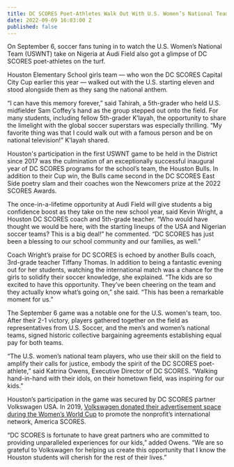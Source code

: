 ```yaml
---
title: DC SCORES Poet-Athletes Walk Out With U.S. Women’s National Team at Audi Field
date: 2022-09-09 16:03:00 Z
published: false
---
```


On September 6, soccer fans tuning in to watch the U.S. Women’s National Team (USWNT) take on Nigeria at Audi Field also got a glimpse of DC SCORES poet-athletes on the turf. 







Houston Elementary School girls team — who won the DC SCORES Capital City Cup earlier this year — walked out with the U.S. starting eleven and stood alongside them as they sang the national anthem. 

“I can have this memory forever,” said Tahirah, a 5th-grader who held U.S. midfielder Sam Coffey’s hand as the group stepped out onto the field. For many students, including fellow 5th-grader K’layah, the opportunity to share the limelight with the global soccer superstars was especially thrilling. “My favorite thing was that I could walk out with a famous person and be on national television!” K’layah shared. 

Houston's participation in the first USWNT game to be held in the District since 2017 was the culmination of an exceptionally successful inaugural year of DC SCORES programs for the school’s team, the Houston Bulls. In addition to their Cup win, the Bulls came second in the DC SCORES East Side poetry slam and their coaches won the Newcomers prize at the 2022 SCORES Awards.

The once-in-a-lifetime opportunity at Audi Field will give students a big confidence boost as they take on the new school year, said Kevin Wright, a Houston DC SCORES coach and 5th-grade teacher. “Who would have thought we would be here, with the starting lineups of the USA and Nigerian soccer teams? This is a big deal!” he commented. “DC SCORES has just been a blessing to our school community and our families, as well.”

Coach Wright’s praise for DC SCORES is echoed by another Bulls coach, 3rd-grade teacher Tiffany Thomas. In addition to being a fantastic evening out for her students, watching the international match was a chance for the girls to solidify their soccer knowledge, she explained. “The kids are so excited to have this opportunity. They’ve been cheering on the team and they actually know what’s going on,” she said. “This has been a remarkable moment for us.”

The September 6 game was a notable one for the U.S. women's team, too. After their 2-1 victory, players gathered together on the field as representatives from U.S. Soccer, and the men’s and women’s national teams, signed historic collective bargaining agreements establishing equal pay for both teams. 

“The U.S. women’s national team players, who use their skill on the field to amplify their calls for justice, embody the spirit of the DC SCORES poet-athlete,” said Katrina Owens, Executive Director of DC SCORES. “Walking hand-in-hand with their idols, on their hometown field, was inspiring for our kids.”

Houston’s participation in the game was secured by DC SCORES partner Volkswagen USA. In 2019, [Volkswagen donated their advertisement space during the Women’s World Cup](https://www.youtube.com/watch?v=CkXahQmlXow) to promote the nonprofit’s international network, America SCORES. 

“DC SCORES is fortunate to have great partners who are committed to providing unparalleled experiences for our kids,” added Owens. “We are so grateful to Volkswagen for helping us create this opportunity that I know the Houston students will cherish for the rest of their lives.”